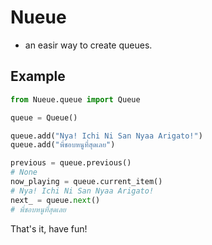 # Nueue

- an easir way to create queues.

## Example

```py
from Nueue.queue import Queue

queue = Queue()

queue.add("Nya! Ichi Ni San Nyaa Arigato!")
queue.add("พี่ชอบหนูที่สุดเลย")

previous = queue.previous()
# None
now_playing = queue.current_item()
# Nya! Ichi Ni San Nyaa Arigato!
next_ = queue.next()
# พี่ชอบหนูที่สุดเลย
```
That's it, have fun!